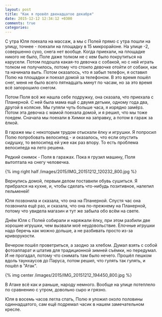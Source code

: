 ```yaml
---
layout: post
title: "Как я провёл двенадцатое декабря"
date: 2015-12-12 12:34:12 +0300
comments: true
categories: 
---
```

С утра Юля поехала на массаж, а мы с Полей прямо с утра пошли на улицу, точнее - поехали на площадку в 15 микрорайоне. На улице -2, совершенно сухо, снега нет вообще. Когда приехали, на площадке никого не было, Поле даже толком не с кем было покрутиться на карусели. Потом подошла какая-то девочка с собакой, но с ней играть толком не получилось, потому что стоило девочке отойти от собаки, как та начинала выть. Потом оказалось, что я забыл телефон, я оставил Полю на площадки и поехал домой за телефоном. В это время пошёл снег, меня не было всего пятнадцать минут по часам, но за это время всё запорошило снегом.

Потом Поля всё же нашла себе подружку, она сказала, что приехала с Планерной. С ней была мама ещё с двумя детьми, одному года два, другой в коляске. Мы гуляли чуть больше часа, я изрядно замёрз. Потом эта девочка с мамой поехала домой, и я решил, что мы тоже поедем. Сначала мы поехали в Химки на заправку, а потом в гараж за ёлкой.

В гараже мы с некоторым трудом отыскали ёлку и игрушки. Я попросил Полю попробовать велосипед - и оказалось, что если опустить сидушку, то велосипед ей уже как раз впору. То есть проблема велосипеда на лето решена.

Редкий снимок - Поля в гаражах. Пока я грузил машину, Поля вытоптала на снегу человечка.

{% img right half /images/2015/IMG_20151212_120232_800.jpg %}

Вернулись домой, первым делом поставили обувь сушиться. Я прибрался на кухне, и, чтобы сделать что-нибудь позитивное, налепил пельменей!

Юля позвонила и сказала, что она на Планерной. Спустя час она позвонила ещё раз, и сказала, что она по-прежнему на Планерной, потому что увидела магазин и тут же забыла обо всём на свете.

Днём Юля с Полей собирали и наряжали ёлку, при этом разбили две хорошие игрушки, чем вызвали моё неудовольствие. Ёлочные игрушки надо беречь как можно дольше, а не разбивать просто из-за криворукости.

Вечером пошёл проветриться, а заодно за хлебом. Думал взять с собой фотоаппарат и штатив для традиционной зимней съёмки, но передумал. И не прогадал, потому что снимать там было нечего. Прошёл пешком вдоль таунхаусов до Паруса, потом решил, что гулять так гулять, и пошёл в "Атак". 

{% img center /images/2015/IMG_20151212_194450_800.jpg %}

В Атаке всё как и раньше, народу немного. Вообще на улице потеплело по сравнению с утром, довольно сыро и грязно.

Юля в восемь часов легла спать, Полю я уложил около половины одиннадцатого, сам ещё подремал часик в нашем замечательном кресле.